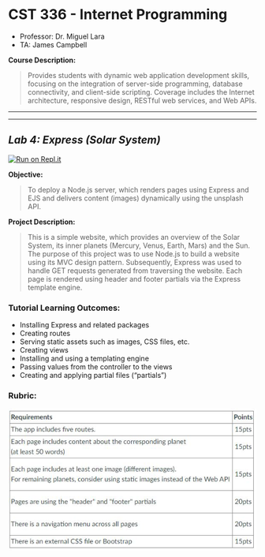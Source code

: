 # CST 336 - Internet Programming

- Professor: Dr. Miguel Lara
- TA: James Campbell

**Course Description:**

> Provides students with dynamic web application development skills, focusing on the integration of server-side programming, database connectivity, and client-side scripting. Coverage includes the Internet architecture, responsive design, RESTful web services, and Web APIs.
> <br>

---

---

## _Lab 4: Express (Solar System)_

[![Run on Repl.it](https://repl.it/badge/github/raymondshum/cst336-module4-lab4)](https://cst336-module4-lab4--raymondshum.repl.co/)

**Objective:**

> To deploy a Node.js server, which renders pages using Express and EJS and delivers content (images) dynamically using the unsplash API.

**Project Description:**

> This is a simple website, which provides an overview of the Solar System, its inner planets (Mercury, Venus, Earth, Mars) and the Sun. The purpose of this project was to use Node.js to build a website using its MVC design pattern. Subsequently, Express was used to handle GET requests generated from traversing the website. Each page is rendered using header and footer partials via the Express template engine.

### Tutorial Learning Outcomes:

- Installing Express and related packages
- Creating routes
- Serving static assets such as images, CSS files, etc.
- Creating views
- Installing and using a templating engine
- Passing values from the controller to the views
- Creating and applying partial files (“partials”)

### Rubric:
![rubric](/documentation/rubric.jpg)

